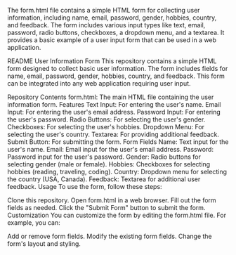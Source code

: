 The form.html file contains a simple HTML form for collecting user information, including name, email, password, gender, hobbies, country, and feedback. The form includes various input types like text, email, password, radio buttons, checkboxes, a dropdown menu, and a textarea. It provides a basic example of a user input form that can be used in a web application.

README
User Information Form
This repository contains a simple HTML form designed to collect basic user information. The form includes fields for name, email, password, gender, hobbies, country, and feedback. This form can be integrated into any web application requiring user input.

Repository Contents
form.html: The main HTML file containing the user information form.
Features
Text Input: For entering the user's name.
Email Input: For entering the user's email address.
Password Input: For entering the user's password.
Radio Buttons: For selecting the user's gender.
Checkboxes: For selecting the user's hobbies.
Dropdown Menu: For selecting the user's country.
Textarea: For providing additional feedback.
Submit Button: For submitting the form.
Form Fields
Name: Text input for the user's name.
Email: Email input for the user's email address.
Password: Password input for the user's password.
Gender: Radio buttons for selecting gender (male or female).
Hobbies: Checkboxes for selecting hobbies (reading, traveling, coding).
Country: Dropdown menu for selecting the country (USA, Canada).
Feedback: Textarea for additional user feedback.
Usage
To use the form, follow these steps:

Clone this repository.
Open form.html in a web browser.
Fill out the form fields as needed.
Click the "Submit Form" button to submit the form.
Customization
You can customize the form by editing the form.html file. For example, you can:

Add or remove form fields.
Modify the existing form fields.
Change the form's layout and styling.

